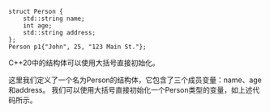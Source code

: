 ```
struct Person {
    std::string name;
    int age;
    std::string address;
};
Person p1{"John", 25, "123 Main St."};
```
C++20中的结构体可以使用大括号直接初始化。

这里我们定义了一个名为Person的结构体，它包含了三个成员变量：name、age和address。
我们可以使用大括号直接初始化一个Person类型的变量，如上述代码所示。